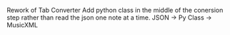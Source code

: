Rework of Tab Converter
Add python class in the middle of the conersion step rather than read the json one note at a time.
JSON -> Py Class -> MusicXML